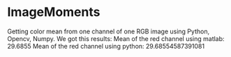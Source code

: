 # ImageMoments
Getting color mean from one channel of one RGB image using Python, Opencv, Numpy.
We got this results:
Mean of the red channel using matlab: 29.6855
Mean of the red channel using python: 29.68554587391081
